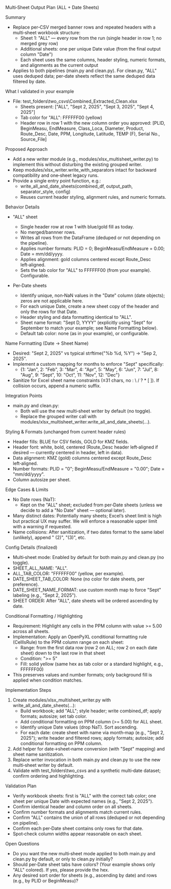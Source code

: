 Multi‑Sheet Output Plan (ALL + Date Sheets)

Summary
- Replace per‑CSV merged banner rows and repeated headers with a multi‑sheet workbook structure:
  - Sheet 1: "ALL" — every row from the run (single header in row 1; no merged grey row)
  - Additional sheets: one per unique Date value (from the final output column "Date")
  - Each sheet uses the same columns, header styling, numeric formats, and alignments as the current output
- Applies to both pipelines (main.py and clean.py). For clean.py, "ALL" uses deduped data; per‑date sheets reflect the same deduped data filtered by date.

What I validated in your example
- File: test_folders\\two_csvs\\Combined_Extracted_Clean.xlsx
  - Sheets present: ["ALL", "Sept 2, 2025", "Sept 3, 2025", "Sept 4, 2025"]
  - Tab color for "ALL": FFFFFF00 (yellow)
  - Header row in row 1 with the new column order you approved:
    [PLID, BeginMeasu, EndMeasure, Class_Loca, Diameter, Product, Route_Desc, Date, PPM, Longitude, Latitude, TEMP (F), Serial No., Source_File]

Proposed Approach
- Add a new writer module (e.g., modules/xlsx_multisheet_writer.py) to implement this without disturbing the existing grouped writer.
- Keep modules/xlsx_writer.write_with_separators intact for backward compatibility and one‑sheet legacy runs.
- Provide a single entry point function, e.g.:
  - write_all_and_date_sheets(combined_df, output_path, separator_style, config)
  - Reuses current header styling, alignment rules, and numeric formats.

Behavior Details
- "ALL" sheet
  - Single header row at row 1 with blue/gold fill as today.
  - No merged/bannner rows.
  - Writes all rows from the DataFrame (deduped or not depending on the pipeline).
  - Applies number formats: PLID = 0; BeginMeasu/EndMeasure = 0.00; Date = mm/dd/yyyy.
  - Applies alignment: gold columns centered except Route_Desc left‑aligned.
  - Sets the tab color for "ALL" to FFFFFF00 (from your example). Configurable.

- Per‑Date sheets
  - Identify unique, non‑NaN values in the "Date" column (date objects); zeros are not applicable here.
  - For each unique Date, create a new sheet copy of the header and only the rows for that Date.
  - Header styling and data formatting identical to "ALL".
  - Sheet name format: "Sept D, YYYY" (explicitly using "Sept" for September to match your example; see Name Formatting below).
  - Default tab color: none (as in your example), or configurable.

Name Formatting (Date → Sheet Name)
- Desired: "Sept 2, 2025" vs typical strftime("%b %d, %Y") → "Sep 2, 2025".
- Implement a custom mapping for months to enforce "Sept" specifically:
  - {1: "Jan", 2: "Feb", 3: "Mar", 4: "Apr", 5: "May", 6: "Jun", 7: "Jul", 8: "Aug", 9: "Sept", 10: "Oct", 11: "Nov", 12: "Dec"}
- Sanitize for Excel sheet name constraints (≤31 chars, no : \\ / ? * [ ]). If collision occurs, append a numeric suffix.

Integration Points
- main.py and clean.py:
  - Both will use the new multi‑sheet writer by default (no toggle).
  - Replace the grouped writer call with modules/xlsx_multisheet_writer.write_all_and_date_sheets(...).

Styling & Formats (unchanged from current header rules)
- Header fills: BLUE for CSV fields, GOLD for KMZ fields.
- Header font: white, bold, centered (Route_Desc header left‑aligned if desired — currently centered in header, left in data).
- Data alignment: KMZ (gold) columns centered except Route_Desc left‑aligned.
- Number formats: PLID = "0"; BeginMeasu/EndMeasure = "0.00"; Date = "mm/dd/yyyy".
- Column autosize per sheet.

Edge Cases & Limits
- No Date rows (NaT):
  - Kept on the "ALL" sheet; excluded from per‑Date sheets (unless we decide to add a "No Date" sheet — optional later).
- Many distinct dates: Potentially many sheets; Excel’s sheet limit is high but practical UX may suffer. We will enforce a reasonable upper limit with a warning if requested.
- Name collisions: After sanitization, if two dates format to the same label (unlikely), append " (2)", "(3)", etc.

Config Details (finalized)
- Multi‑sheet mode: Enabled by default for both main.py and clean.py (no toggle).
- SHEET_ALL_NAME: "ALL".
- ALL_TAB_COLOR: "FFFFFF00" (yellow, per example).
- DATE_SHEET_TAB_COLOR: None (no color for date sheets, per preference).
- DATE_SHEET_NAME_FORMAT: use custom month map to force "Sept" labeling (e.g., "Sept 2, 2025").
- SHEET ORDER: After "ALL", date sheets will be ordered ascending by date.

Conditional Formatting / Highlighting
- Requirement: Highlight any cells in the PPM column with value >= 5.00 across all sheets.
- Implementation: Apply an OpenPyXL conditional formatting rule (CellIsRule) to the PPM column range on each sheet:
  - Range: from the first data row (row 2 on ALL; row 2 on each date sheet) down to the last row in that sheet
  - Condition: ">= 5"
  - Fill: solid yellow (same hex as tab color or a standard highlight, e.g., FFFFFF00)
- This preserves values and number formats; only background fill is applied when condition matches.

Implementation Steps
1) Create modules/xlsx_multisheet_writer.py with write_all_and_date_sheets(...):
   - Build workbook; add "ALL"; style header; write combined_df; apply formats; autosize; set tab color.
   - Add conditional formatting on PPM column (>= 5.00) for ALL sheet.
   - Identify unique Date values (drop NaT). Sort ascending.
   - For each date: create sheet with name via month‑map (e.g., "Sept 2, 2025"); write header and filtered rows; apply formats; autosize; add conditional formatting on PPM column.
2) Add helper for date→sheet‑name conversion (with "Sept" mapping) and sheet name sanitization.
3) Replace writer invocation in both main.py and clean.py to use the new multi‑sheet writer by default.
4) Validate with test_folders\\two_csvs and a synthetic multi‑date dataset; confirm ordering and highlighting.

Validation Plan
- Verify workbook sheets: first is "ALL" with the correct tab color; one sheet per unique Date with expected names (e.g., "Sept 2, 2025").
- Confirm identical header and column order on all sheets.
- Confirm number formats and alignments match current rules.
- Confirm "ALL" contains the union of all rows (deduped or not depending on pipeline).
- Confirm each per‑Date sheet contains only rows for that date.
- Spot‑check column widths appear reasonable on each sheet.

Open Questions
- Do you want the new multi‑sheet mode applied to both main.py and clean.py by default, or only to clean.py initially?
- Should per‑Date sheet tabs have colors? (Your example shows only "ALL" colored). If yes, please provide the hex.
- Any desired sort order for sheets (e.g., ascending by date) and rows (e.g., by PLID or BeginMeasu)?
